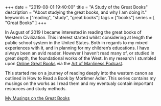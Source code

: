 +++
date = "2019-08-01 19:40:00"
title = "A Study of the Great Books"
description = "About studying the great books, and why I am doing it."
keywords = ["reading", "study", "great books"]
tags = ["books"]
series = [
"Great Books"
]
+++

In August of 2019 I became interested in reading the great books of Western Civilization. This interest started whilst considering at length the public school system in the United States. Both in regards to my mixed experiences with it, and in planning for my children’s educations. I have always been an avid reader. However I haven’t read many of, or studied in great depth, the foundational works of the West. In my research I stumbled upon [Online Great Books](https://onlinegreatbooks.com/) via the [Art of Manliness Podcast](https://www.artofmanliness.com/articles/great-conversation-the-great-books/).

This started me on a journey of reading deeply into the western canon as outlined in How to Read a Book by Mortimer Adler. This series contains my musings on the works as I read them and my eventualy contain important resources and study methods.

[My Musings on the Great Books](/series/great-books/)



